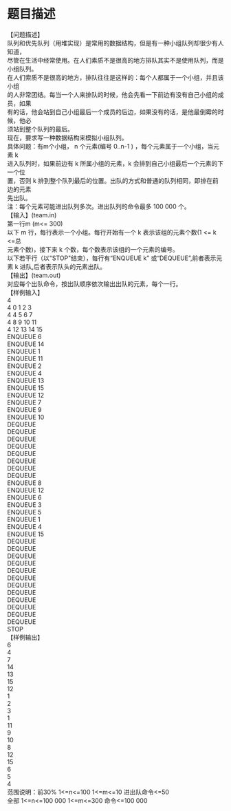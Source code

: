 # 题目描述


【问题描述】<br/>
队列和优先队列（用堆实现）是常用的数据结构，但是有一种小组队列却很少有人知道，<br/>
尽管在生活中经常使用。在人们素质不是很高的地方排队其实不是使用队列，而是小组队列。<br/>
在人们索质不是很高的地方，排队往往是这样的：每个人都属于一个小组，并且该小组<br/>
的人非常团结。每当一个人来排队的时候，他会先看一下前边有没有自己小组的成员，如果<br/>
有的话，他会站到自己小组最后一个成员的后边，如果没有的话，是他最倒霉的时候，他必<br/>
须站到整个队列的最后。<br/>
现在，要求写一种数据结构来模拟小组队列。<br/>
具体问题：有m个小组， n 个元素(编号 0..n-1 ) ，每个元素属于一个小组，当元素 k<br/>
进入队列时，如果前边有 k 所属小组的元素，k 会排到自己小组最后一个元素的下一个位<br/>
置，否则 k 排到整个队列最后的位置。出队的方式和普通的队列相同，即排在前边的元素<br/>
先出队。<br/>
注：每个元素可能进出队列多次。进出队列的命令最多 100 000 个。<br/>
【输入】(team.in)<br/>
第一行m (m&lt;= 300)<br/>
以下 m 行，每行表示一个小组。每行开始有一个 k 表示该组的元素个数(1 &lt;= k &lt;=总<br/>
元素个数)，接下来 k 个数，每个数表示该组的一个元素的编号。<br/>
以下若干行（以&#34;STOP&#34;结束），每行有“ENQUEUE k” 或“DEQUEUE”,前者表示元<br/>
素 k 进队,后者表示队头的元素出队。<br/>
【输出】(team.out)<br/>
对应每个出队命令，按出队顺序依次输出出队的元素，每个一行。<br/>
【样例输入】<br/>
4<br/>
4 0 1 2 3<br/>
4 4 5 6 7<br/>
4 8 9 10 11<br/>
4 12 13 14 15<br/>
ENQUEUE 6<br/>
ENQUEUE 14<br/>
ENQUEUE 1<br/>
ENQUEUE 11<br/>
ENQUEUE 2<br/>
ENQUEUE 4<br/>
ENQUEUE 13<br/>
ENQUEUE 15<br/>
ENQUEUE 12<br/>
ENQUEUE 7<br/>
ENQUEUE 9<br/>
ENQUEUE 10<br/>
DEQUEUE<br/>
DEQUEUE<br/>
DEQUEUE<br/>
DEQUEUE<br/>
DEQUEUE<br/>
DEQUEUE<br/>
DEQUEUE<br/>
DEQUEUE<br/>
ENQUEUE 8<br/>
ENQUEUE 12<br/>
ENQUEUE 6<br/>
ENQUEUE 3<br/>
ENQUEUE 5<br/>
ENQUEUE 1<br/>
ENQUEUE 4<br/>
ENQUEUE 15<br/>
DEQUEUE<br/>
DEQUEUE<br/>
DEQUEUE<br/>
DEQUEUE<br/>
DEQUEUE<br/>
DEQUEUE<br/>
DEQUEUE<br/>
DEQUEUE<br/>
DEQUEUE<br/>
DEQUEUE<br/>
DEQUEUE<br/>
DEQUEUE<br/>
STOP<br/>
【样例输出】<br/>
6<br/>
4<br/>
7<br/>
14<br/>
13<br/>
15<br/>
12<br/>
1<br/>
2<br/>
3<br/>
1<br/>
11<br/>
9<br/>
10<br/>
8<br/>
12<br/>
15<br/>
6<br/>
5<br/>
4<br/>
范围说明：前30% 1&lt;=n&lt;=100 1&lt;=m&lt;=10 进出队命令&lt;=50<br/>
全部 1&lt;=n&lt;=100 000 1&lt;=m&lt;=300 命令&lt;=100 000
